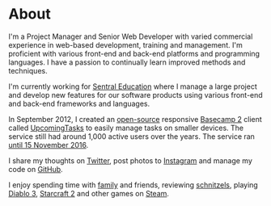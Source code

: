 # About

I'm a Project Manager and Senior Web Developer with varied commercial experience in web-based development, training and management. I'm proficient with various front-end and back-end platforms and programming languages. I have a passion to continually learn improved methods and techniques.

I'm currently working for [Sentral Education](https://www.sentral.com.au/) where I manage a large project and develop new features for our software products using various front-end and back-end frameworks and languages.

In September 2012, I created an [open-source](https://github.com/brendanmurty/upcomingtasks) responsive [Basecamp 2](https://basecamp.com/2) client called [UpcomingTasks](http://upcomingtasks.com/) to easily manage tasks on smaller devices. The service still had around 1,000 active users over the years. The service ran [until 15 November 2016](/brendan/post/20161014_farewell-upcomingtasks).

I share my thoughts on [Twitter](https://twitter.com/brendanmurty), post photos to [Instagram](https://instagram.com/brendan.murty) and manage my code on [GitHub](https://github.com/brendanmurty).

I enjoy spending time with [family](http://islamurty.com/) and friends, reviewing [schnitzels](http://schnitmydadsays.com/), playing [Diablo 3](https://us.battle.net/d3/en/profile/brendanmurty-1332/hero/84215723), [Starcraft 2](http://sea.battle.net/sc2/en/profile/148220/1/murty/) and other games on [Steam](http://steamcommunity.com/id/brendanmurty).
